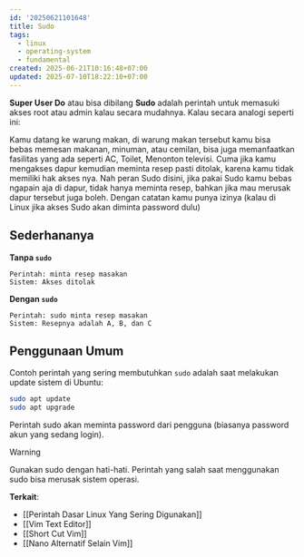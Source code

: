 ```yaml
---
id: '20250621101648'
title: Sudo
tags:
  - linux
  - operating-system
  - fundamental
created: 2025-06-21T10:16:48+07:00
updated: 2025-07-10T18:22:10+07:00
---
```


**Super User Do** atau bisa dibilang **Sudo** adalah perintah untuk memasuki akses root atau admin kalau secara mudahnya. Kalau secara analogi seperti ini:

Kamu datang ke warung makan, di warung makan tersebut kamu bisa bebas memesan makanan, minuman, atau cemilan, bisa juga memanfaatkan fasilitas yang ada seperti AC, Toilet, Menonton televisi. Cuma jika kamu mengakses dapur kemudian meminta resep pasti ditolak, karena kamu tidak memiliki hak akses nya. Nah peran Sudo disini, jika pakai Sudo kamu bebas ngapain aja di dapur, tidak hanya meminta resep, bahkan jika mau merusak dapur tersebut juga boleh. Dengan catatan kamu punya izinya (kalau di Linux jika akses Sudo akan diminta password dulu)

## Sederhananya

**Tanpa `sudo`**

```
Perintah: minta resep masakan
Sistem: Akses ditolak
```

**Dengan `sudo`**

```
Perintah: sudo minta resep masakan
Sistem: Resepnya adalah A, B, dan C
```

## Penggunaan Umum

Contoh perintah yang sering membutuhkan `sudo` adalah saat melakukan update sistem di Ubuntu:

```bash
sudo apt update
sudo apt upgrade
```

Perintah sudo akan meminta password dari pengguna (biasanya password akun yang sedang login).

> [!warning]
> Gunakan sudo dengan hati-hati. Perintah yang salah saat menggunakan sudo bisa merusak sistem operasi.

**Terkait**:

- [[Perintah Dasar Linux Yang Sering Digunakan]]
- [[Vim Text Editor]]
- [[Short Cut Vim]]
- [[Nano Alternatif Selain Vim]]
